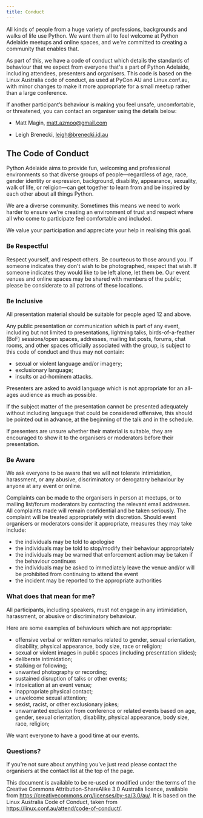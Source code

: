 ```yaml
---
title: Conduct
---
```


All kinds of people from a huge variety of professions, backgrounds and walks of life use Python. We want them all to feel welcome at Python Adelaide meetups and online spaces, and we're committed to creating a community that enables that.

As part of this, we have a code of conduct which details the standards of behaviour that we expect from everyone that's a part of Python Adelaide, including attendees, presenters and organisers. This code is based on the Linux Australia code of conduct, as used at PyCon AU and Linux.conf.au, with minor changes to make it more appropriate for a small meetup rather than a large conference.

If another participant’s behaviour is making you feel unsafe, uncomfortable, or threatened, you can contact an organiser using the details below:

- Matt Magin, [matt.azmoo@gmail.com](mailto:matt.azmoo@gmail.com)


- Leigh Brenecki, [leigh@brenecki.id.au](mailto:leigh@brenecki.id.au)



## The Code of Conduct

Python Adelaide aims to provide fun, welcoming and professional environments so that diverse groups of people&mdash;regardless of age, race, gender identity or expression, background, disability, appearance, sexuality, walk of life, or religion&mdash;can get together to learn from and be inspired by each other about all things Python.

We are a diverse community. Sometimes this means we need to work harder to ensure we're creating an environment of trust and respect where all who come to participate feel comfortable and included.

We value your participation and appreciate your help in realising this goal.

### Be Respectful

Respect yourself, and respect others. Be courteous to those around you. If someone indicates they don't wish to be photographed, respect that wish. If someone indicates they would like to be left alone, let them be. Our event venues and online spaces may be shared with members of the public; please be considerate to all patrons of these locations.


### Be Inclusive

All presentation material should be suitable for people aged 12 and above.

Any public presentation or communication which is part of any event, including but not limited to presentations, lightning talks, birds-of-a-feather (BoF) sessions/open spaces, addresses, mailing list posts, forums, chat rooms, and other spaces officially associated with the group, is subject to this code of conduct and thus may not contain:

- sexual or violent language and/or imagery;
- exclusionary language;
- insults or ad-hominem attacks.


Presenters are asked to avoid language which is not appropriate for an all-ages audience as much as possible.

If the subject matter of the presentation cannot be presented adequately without including language that could be considered offensive, this should be pointed out in advance, at the beginning of the talk and in the schedule.

If presenters are unsure whether their material is suitable, they are encouraged to show it to the organisers or moderators before their presentation.


### Be Aware

We ask everyone to be aware that we will not tolerate intimidation, harassment, or any abusive, discriminatory or derogatory behaviour by anyone at any event or online.

Complaints can be made to the organisers in person at meetups, or to mailing list/forum moderators by contacting the relevant email addresses. All complaints made will remain confidential and be taken seriously. The complaint will be treated appropriately with discretion. Should event organisers or moderators consider it appropriate, measures they may take include:


- the individuals may be told to apologise
- the individuals may be told to stop/modify their behaviour appropriately
- the individuals may be warned that enforcement action may be taken if the behaviour continues
- the individuals may be asked to immediately leave the venue and/or will be prohibited from continuing to attend the event
- the incident may be reported to the appropriate authorities

### What does that mean for me?

All participants, including speakers, must not engage in any intimidation, harassment, or abusive or discriminatory behaviour.

Here are some examples of behaviours which are not appropriate:

- offensive verbal or written remarks related to gender, sexual orientation, disability, physical appearance, body size, race or religion;
- sexual or violent images in public spaces (including presentation slides);
- deliberate intimidation;
- stalking or following;
- unwanted photography or recording;
- sustained disruption of talks or other events;
- intoxication at an event venue;
- inappropriate physical contact;
- unwelcome sexual attention;
- sexist, racist, or other exclusionary jokes;
- unwarranted exclusion from conference or related events based on age, gender, sexual orientation, disability, physical appearance, body size, race, religion;

We want everyone to have a good time at our events.

### Questions?

If you’re not sure about anything you’ve just read please contact the organisers at the contact list at the top of the page.

This document is available to be re-used or modified under the terms of the Creative Commons Attribution-ShareAlike 3.0 Australia licence, available from https://creativecommons.org/licenses/by-sa/3.0/au/. It is based on the Linux Australia Code of Conduct, taken from https://linux.conf.au/attend/code-of-conduct/.
